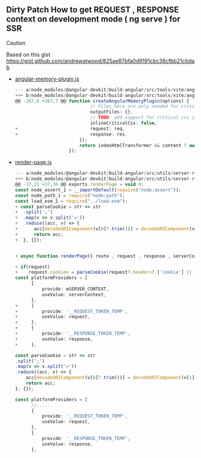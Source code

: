 ## Dirty Patch How to get REQUEST , RESPONSE context on development mode ( ng serve ) for SSR

> [!CAUTION]
> Based on this gist
> https://gist.github.com/andrewatwood/825ae87bfa0d9191cbc38cfbb21cbdab

- [angular-memory-plugin.js](../node_modules/@angular-devkit/build-angular/src/tools/vite/angular-memory-plugin.js)
  ```ts
  --- a/node_modules/@angular-devkit/build-angular/src/tools/vite/angular-memory-plugin.js
  +++ b/node_modules/@angular-devkit/build-angular/src/tools/vite/angular-memory-plugin.js
  @@ -167,6 +167,7 @@ function createAngularMemoryPlugin(options) {
                              // Files here are only needed for critical CSS inlining.
                              outputFiles: {},
                              // TODO: add support for critical css inlining.
                              inlineCriticalCss: false,
  +                           request: req,
  +                           response: res,
                          });
                          return indexHtmlTransformer && content ? await indexHtmlTransformer(content) : content;
                      });
  ```

- [render-page.js](../node_modules/@angular-devkit/build-angular/src/utils/server-rendering/render-page.js) 
  ```ts
  --- a/node_modules/@angular-devkit/build-angular/src/utils/server-rendering/render-page.js
  +++ b/node_modules/@angular-devkit/build-angular/src/utils/server-rendering/render-page.js
  @@ -37,21 +37,36 @@ exports.renderPage = void 0;
  const node_assert_1 = __importDefault(require("node:assert"));
  const node_path_1 = require("node:path");
  const load_esm_1 = require("../load-esm");
  + const parseCookie = str => str
  +  .split(';')
  +  .map(v => v.split('='))
  +  .reduce((acc, v) => {
  +      acc[decodeURIComponent(v[0]?.trim())] = decodeURIComponent(v[1]?.trim());
  +      return acc;
  +  }, {});


  + async function renderPage({ route , request , response , serverContext, document, inlineCriticalCss, outputFiles, loadBundle = load_esm_1.loadEsmModule, })

  + if(request)
  +    request.cookies = parseCookie(request?.headers?.['cookie'] || '');
  const platformProviders = [
        {
            provide: ɵSERVER_CONTEXT,
            useValue: serverContext,
        },
  +     {
  +         provide: '__REQUEST_TOKEN_TEMP',
  +         useValue: request,
  +     },
  +     {
  +         provide: '__RESPONSE_TOKEN_TEMP',
  +         useValue: response,
  +     },
  ```

  ```ts
  const parseCookie = str => str
  .split(';')
  .map(v => v.split('='))
  .reduce((acc, v) => {
      acc[decodeURIComponent(v[0]?.trim())] = decodeURIComponent(v[1]?.trim());
      return acc;
  }, {});

  const platformProviders = [
        //......
        {
            provide: '__REQUEST_TOKEN_TEMP',
            useValue: request,
        },
        {
            provide: '__RESPONSE_TOKEN_TEMP',
            useValue: response,
        },
  ```